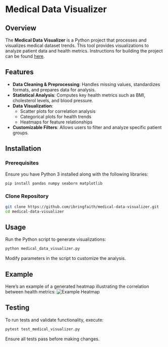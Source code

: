 # Medical Data Visualizer

## Overview
The **Medical Data Visualizer** is a Python project that processes and visualizes medical dataset trends. This tool provides visualizations to analyze patient data and health metrics. Instructions for building the project can be found [here](https://www.freecodecamp.org/learn/data-analysis-with-python/data-analysis-with-python-projects/medical-data-visualizer).

## Features
- **Data Cleaning & Preprocessing**: Handles missing values, standardizes formats, and prepares data for analysis.
- **Statistical Analysis**: Computes key health metrics such as BMI, cholesterol levels, and blood pressure.
- **Data Visualization**:
  - Scatter plots for correlation analysis
  - Categorical plots for health trends
  - Heatmaps for feature relationships
- **Customizable Filters**: Allows users to filter and analyze specific patient groups.

## Installation
### Prerequisites
Ensure you have Python 3 installed along with the following libraries:

```bash
pip install pandas numpy seaborn matplotlib
```

### Clone Repository
```bash
git clone https://github.com/ibringfaith/medical-data-visualizer.git
cd medical-data-visualizer
```

## Usage
Run the Python script to generate visualizations:
```bash
python medical_data_visualizer.py
```
Modify parameters in the script to customize the analysis.

## Example
Here’s an example of a generated heatmap illustrating the correlation between health metrics:
![Example Heatmap](example_heatmap.png)

## Testing
To run tests and validate functionality, execute:
```bash
pytest test_medical_visualizer.py
```
Ensure all tests pass before making changes.
